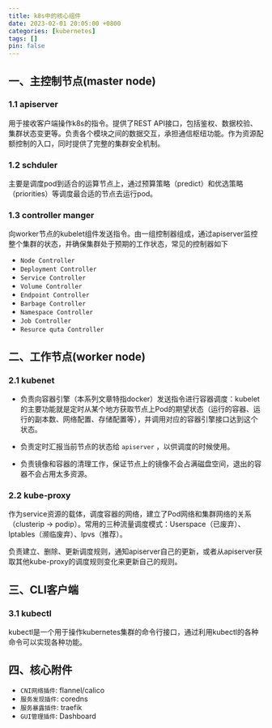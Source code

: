 ```yaml
---
title: k8s中的核心组件
date: 2023-02-01 20:05:00 +0800
categories: [kubernetes]
tags: []
pin: false
---
```


## 一、主控制节点(master node)

### 1.1 apiserver

用于接收客户端操作k8s的指令。提供了REST API接口，包括鉴权、数据校验、集群状态变更等。负责各个模块之间的数据交互，承担通信枢纽功能。作为资源配额控制的入口，同时提供了完整的集群安全机制。

### 1.2 schduler

主要是调度pod到适合的运算节点上，通过预算策略（predict）和优选策略（priorities）等调度最合适的节点去运行pod。

### 1.3 controller manger

向worker节点的kubelet组件发送指令。由一组控制器组成，通过apiserver监控整个集群的状态，并确保集群处于预期的工作状态，常见的控制器如下

- `Node Controller`
- `Deployment Controller`
- `Service Controller`
- `Volume Controller`
- `Endpoint Controller`
- `Barbage Controller`
- `Namespace Controller`
- `Job Controller`
- `Resurce quta Controller`

## 二、工作节点(worker node)

### 2.1 kubenet

- 负责向容器引擎（本系列文章特指docker）发送指令进行容器调度：kubelet的主要功能就是定时从某个地方获取节点上Pod的期望状态（运行的容器、运行的副本数、网络配置、存储配置等），并调用对应的容器引擎接口达到这个状态。

- 负责定时汇报当前节点的状态给 `apiserver` ，以供调度的时候使用。

- 负责镜像和容器的清理工作，保证节点上的镜像不会占满磁盘空间，退出的容器不会占用太多资源。

### 2.2 kube-proxy

作为service资源的载体，调度容器的网络，建立了Pod网络和集群网络的关系（clusterip -> podip）。常用的三种流量调度模式：Userspace（已废弃）、Iptables（濒临废弃）、Ipvs（推荐）。

负责建立、删除、更新调度规则，通知apiserver自己的更新，或者从apiserver获取其他kube-proxy的调度规则变化来更新自己的规则。

## 三、CLI客户端

### 3.1 kubectl

kubectl是一个用于操作kubernetes集群的命令行接口，通过利用kubectl的各种命令可以实现各种功能。

## 四、核心附件

- `CNI网络插件`: flannel/calico
- `服务发现插件`: coredns
- `服务暴露插件`: traefik
- `GUI管理插件`: Dashboard
